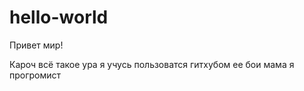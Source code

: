 # hello-world
Привет мир!

Кароч всё такое ура я учусь пользоватся гитхубом ее бои мама я прогромист
